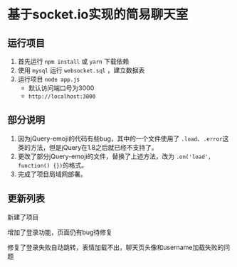 # 基于socket.io实现的简易聊天室

## 运行项目

1. 首先运行 `npm install` 或 `yarn` 下载依赖
2. 使用 `mysql` 运行 `websocket.sql` ，建立数据表
3. 运行项目 `node app.js`
   - 默认访问端口号为3000
   - `http://localhost:3000`

## 部分说明

1. 因为jQuery-emoji的代码有些bug，其中的一个文件使用了 `.load`、`.error`这类的方法，但是jQuery在1.8之后就已经不支持了。
2. 更改了部分jQuery-emoji的文件，替换了上述方法，改为 `.on('load', function() {})`的格式。
3. 完成了项目局域网部署。

## 更新列表

新建了项目

增加了登录功能，页面仍有bug待修复

修复了登录失败自动跳转，表情加载不出，聊天页头像和username加载失败的问题
